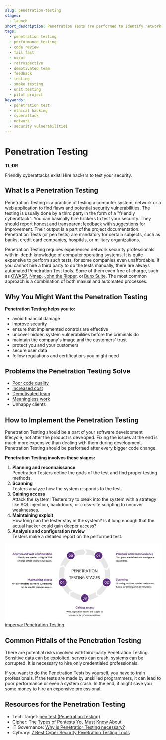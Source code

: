 ```yaml
---
slug: penetration-testing
stages:
  - launch
short_description: Penetration Tests are performed to identify network security weaknesses. It is a "friendly cyberattack" for spotting flaws and potential vulnerabilities.
tags:
  - penetration testing
  - performance testing
  - code review
  - fail fast
  - ux/ui
  - retrospective
  - demotivated team
  - feedback
  - testing
  - smoke testing
  - unit testing
  - pilot project
keywords:
  - penetration test
  - ethical hacking
  - cyberattack
  - network
  - security vulnerabilities
---
```


# Penetration Testing

**TL;DR**

Friendly cyberattacks exist! Hire hackers to test your security.

## What Is a Penetration Testing

Penetration Testing is a practice of testing a computer system, network or a web application to find flaws and potential security vulnerabilities. The testing is usually done by a third party in the form of a "friendly cyberattack". You can basically hire hackers to test your security. They should report honest and transparent feedback with suggestions for improvement. Their output is a part of the project documentation. Penetration Tests (or pen tests) are mandatory for certain subjects, such as banks, credit card companies, hospitals, or military organizations.

Penetration Testing requires experienced network security professionals with in-depth knowledge of computer operating systems. It is quite expensive to perform such tests, for some companies even unaffordable. If you cannot hire a third party to do the tests manually, there are always automated Penetration Test tools. Some of them even free of charge, such as [OWASP](https://www.owasp.org/), [Nmap](https://nmap.org/), [John the Ripper](https://tools.kali.org/password-attacks/john), or [Burp Suite](https://portswigger.net/burp/). The most common approach is a combination of both manual and automated processes.

## Why You Might Want the Penetration Testing

**Penetration Testing helps you to:**

- avoid financial damage
- improve security
- ensure that implemented controls are effective
- uncover hidden system vulnerabilities before the criminals do
- maintain the company's image and the customers' trust
- protect you and your customers
- secure user data
- follow regulations and certifications you might need

## Problems the Penetration Testing Solve

- [Poor code quality](/problems/poor-code-quality)
- [Increased cost](/problems/increased-cost)
- [Demotivated team](/problems/demotivated-team)
- [Meaningless work](/problems/meaningless-work)
- Unhappy clients

## How to Implement the Penetration Testing

Penetration Testing should be a part of your software development lifecycle, not after the product is developed. Fixing the issues at the end is much more expensive than dealing with them during development. Penetration Testing should be performed after every bigger code change.

**Penetration Testing involves these stages:**

1. **Planning and reconnaissance**  
   Penetration Testers define the goals of the test and find proper testing methods.
2. **Scanning**  
   Testers analyze how the system responds to the test.
3. **Gaining access**  
   Attack the system! Testers try to break into the system with a strategy like SQL injection, backdoors, or cross-site scripting to uncover weaknesses.
4. **Maintaining exploit**  
   How long can the tester stay in the system? Is it long enough that the actual hacker could gain deeper access?
5. **Analysis and configuration review**  
   Testers make a detailed report on the performed test.

![Penetration Testing](/files/pen-testing.jpg)  
[imperva: Penetration Testing](https://www.imperva.com/learn/application-security/penetration-testing/)

## Common Pitfalls of the Penetration Testing

There are potential risks involved with third-party Penetration Testing. Sensitive data can be exploited, servers can crash, systems can be corrupted. It is necessary to hire only credentialed professionals.

If you want to do the Penetration Tests by yourself, you have to train professionals. If the tests are made by unskilled programmers, it can lead to poor performance or even a system crash. In the end, it might save you some money to hire an expensive professional.

## Resources for the Penetration Testing

- Tech Target: [pen test (Penetration Testing)](https://searchsecurity.techtarget.com/definition/penetration-testing)
- Cipher: [The Types of Pentests You Must Know About](http://blog.cipher.com/the-types-of-pentests-you-must-know-about)
- IT Governance: [Why is Penetration Testing necessary?](https://www.itgovernance.co.uk/media/press-releases/why-is-penetration-testing-necessary)
- Cybrary: [7 Best Cyber Security Penetration Testing Tools](https://www.cybrary.it/0p3n/7-cyber-security-pentesting-tools/)
